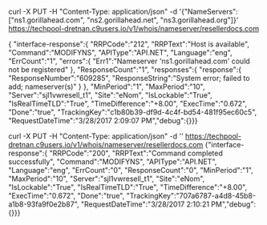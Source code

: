 curl -X PUT -H "Content-Type: application/json" -d '{"NameServers":["ns1.gorillahead.com", "ns2.gorillahead.net", "ns3.gorillahead.org"]}' https://techpool-dretnan.c9users.io/v1/whois/nameserver/resellerdocs.com


{
"interface-response":{
    "RRPCode":"212",
    "RRPText":"Host is available",
    "Command":"MODIFYNS",
    "APIType":"API.NET",
    "Language":"eng",
    "ErrCount":"1",
    "errors":{
        "Err1":"Nameserver 'ns1.gorillahead.com' could not be registered"
    },
    "ResponseCount":"1",
    "responses":{
        "response":{
            "ResponseNumber":"609285",
            "ResponseString":"System error; failed to add; nameserver(s)"
        }
    },
    "MinPeriod":"1",
    "MaxPeriod":"10",
    "Server":"sjl1vwresell_t1",
    "Site":"eNom",
    "IsLockable":"True",
    "IsRealTimeTLD":"True",
    "TimeDifference":"+8.00",
    "ExecTime":"0.672",
    "Done":"true",
    "TrackingKey":"c1b80b39-df9d-4c4f-bd54-481f95ec60c5",
    "RequestDateTime":"3/28/2017 2:09:07 PM","debug":{}}}

curl -X PUT -H "Content-Type: application/json" -d '' https://techpool-dretnan.c9users.io/v1/whois/nameserver/resellerdocs.com
{"interface-response":{
    "RRPCode":"200",
    "RRPText":"Command completed successfully",
    "Command":"MODIFYNS",
    "APIType":"API.NET",
    "Language":"eng",
    "ErrCount":"0",
    "ResponseCount":"0",
    "MinPeriod":"1",
    "MaxPeriod":"10",
    "Server":"sjl1vwresell_t1",
    "Site":"eNom",
    "IsLockable":"True",
    "IsRealTimeTLD":"True",
    "TimeDifference":"+8.00",
    "ExecTime":"0.672",
    "Done":"true",
    "TrackingKey":"707a6787-a4d8-45b8-a1b8-93fa9f0e2b87",
    "RequestDateTime":"3/28/2017 2:10:21 PM","debug":{}}}